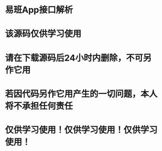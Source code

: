 # 易班App接口解析
# 该源码仅供学习使用
# 请在下载源码后24小时内删除，不可另作它用
# 若因代码另作它用产生的一切问题，本人将不承担任何责任
# 仅供学习使用！仅供学习使用！仅供学习使用！

